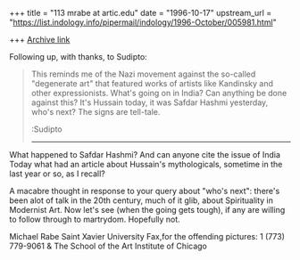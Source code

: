 +++
title = "113 mrabe at artic.edu"
date = "1996-10-17"
upstream_url = "https://list.indology.info/pipermail/indology/1996-October/005981.html"

+++
[Archive link](https://list.indology.info/pipermail/indology/1996-October/005981.html)

Following up, with thanks, to Sudipto:

>This reminds me of the Nazi movement against the so-called "degenerate art"
>that featured works of artists like Kandinsky and other expressionists.
>What's going on in India? Can anything be done against this? It's Hussain
>today, it was Safdar Hashmi yesterday, who's next? The signs are tell-tale.
>
>:Sudipto
>___________________________________________________________

What happened to Safdar Hashmi? And can anyone cite the issue of India
Today what had an article about Hussain's mythologicals, sometime in the
last year or so, as I recall?

A macabre thought in response to your query about "who's next":  there's
been alot of talk in the 20th century, much of it glib, about Spirituality
in Modernist Art.  Now let's see (when the going gets tough), if any are
willing to follow through to martrydom.  Hopefully not.

Michael Rabe
Saint Xavier University
        Fax,for the offending pictures: 1 (773) 779-9061
&
The School of the Art Institute of Chicago






